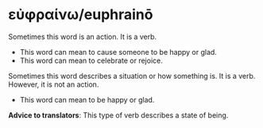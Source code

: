 # εὐφραίνω/euphrainō
Sometimes this word is an action. It is a verb.

* This word can mean to cause someone to be happy or glad.
* This word can mean to celebrate or rejoice.

Sometimes this word describes a situation or how something is. It is a verb. However, it is not an action. 

* This word can mean to be happy or glad.

**Advice to translators**: This type of verb describes a state of being. 
